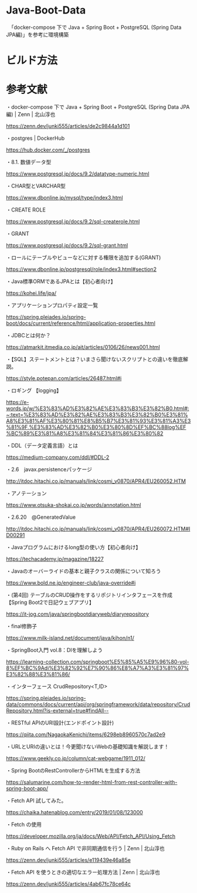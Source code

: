 # Java-Boot-Data
　「docker-compose 下で Java + Spring Boot + PostgreSQL (Spring Data JPA編)」を参考に環境構築

# ビルド方法


# 参考文献
・docker-compose 下で Java + Spring Boot + PostgreSQL (Spring Data JPA編) | Zenn | 北山淳也

https://zenn.dev/junki555/articles/de2c9844a1d101

・postgres | DockerHub

https://hub.docker.com/_/postgres

・8.1. 数値データ型

https://www.postgresql.jp/docs/9.2/datatype-numeric.html

・CHAR型とVARCHAR型

https://www.dbonline.jp/mysql/type/index3.html

・CREATE ROLE

https://www.postgresql.jp/docs/9.2/sql-createrole.html

・GRANT

https://www.postgresql.jp/docs/9.2/sql-grant.html

・ロールにテーブルやビューなどに対する権限を追加する(GRANT)

https://www.dbonline.jp/postgresql/role/index3.html#section2

・Java標準ORMであるJPAとは【初心者向け】

https://kohei.life/jpa/

・アプリケーションプロパティ設定一覧

https://spring.pleiades.io/spring-boot/docs/current/reference/html/application-properties.html

・JDBCとは何か？

https://atmarkit.itmedia.co.jp/ait/articles/0106/26/news001.html

・【SQL】ステートメントとは？いまさら聞けないスクリプトとの違いを徹底解説。

https://style.potepan.com/articles/26487.html#i

・ロギング 【logging】

https://e-words.jp/w/%E3%83%AD%E3%82%AE%E3%83%B3%E3%82%B0.html#:~:text=%E3%83%AD%E3%82%AE%E3%83%B3%E3%82%B0%E3%81%A8%E3%81%AF%E3%80%81%E8%B5%B7%E3%81%93%E3%81%A3%E3%81%9F,%E3%83%AD%E3%82%B0%E3%80%8D%EF%BC%88log%EF%BC%89%E3%81%A8%E3%81%84%E3%81%86%E3%80%82

・DDL（データ定義言語）とは

https://medium-company.com/ddl/#DDL-2

・2.6　javax.persistenceパッケージ

http://itdoc.hitachi.co.jp/manuals/link/cosmi_v0870/APR4/EU260052.HTM

・アノテーション

https://www.otsuka-shokai.co.jp/words/annotation.html

・2.6.20　@GeneratedValue

http://itdoc.hitachi.co.jp/manuals/link/cosmi_v0870/APR4/EU260072.HTM#ID00291

・Javaプログラムにおけるlong型の使い方【初心者向け】

https://techacademy.jp/magazine/18227

・Javaのオーバーライドの基本と親子クラスの関係について知ろう

https://www.bold.ne.jp/engineer-club/java-override#i

・(第4回) テーブルのCRUD操作をするリポジトリインタフェースを作成【Spring Boot2で日記ウェブアプリ】

https://it-jog.com/java/springbootdiaryweb/diaryrepository

・final修飾子

https://www.milk-island.net/document/java/kihon/n1/

・SpringBoot入門 vol.8：DIを理解しよう

https://learning-collection.com/springboot%E5%85%A5%E9%96%80-vol-8%EF%BC%9Adi%E3%82%92%E7%90%86%E8%A7%A3%E3%81%97%E3%82%88%E3%81%86/

・インターフェース CrudRepository<T,ID>

https://spring.pleiades.io/spring-data/commons/docs/current/api/org/springframework/data/repository/CrudRepository.html?is-external=true#findAll--

・RESTful APIのURI設計(エンドポイント設計)

https://qiita.com/NagaokaKenichi/items/6298eb8960570c7ad2e9

・URLとURIの違いとは！今更聞けないWebの基礎知識を解説します！

https://www.geekly.co.jp/column/cat-webgame/1911_012/

・Spring BootのRestControllerからHTMLを生成する方法

https://salumarine.com/how-to-render-html-from-rest-controller-with-spring-boot-app/

・Fetch API 試してみた。

https://chaika.hatenablog.com/entry/2019/01/08/123000

・Fetch の使用

https://developer.mozilla.org/ja/docs/Web/API/Fetch_API/Using_Fetch

・Ruby on Rails へ Fetch API で非同期通信を行う | Zenn | 北山淳也

https://zenn.dev/junki555/articles/e119439e46a85e

・Fetch API を使うときの適切なエラー処理方法 | Zenn | 北山淳也

https://zenn.dev/junki555/articles/4ab67fc78ce64c
